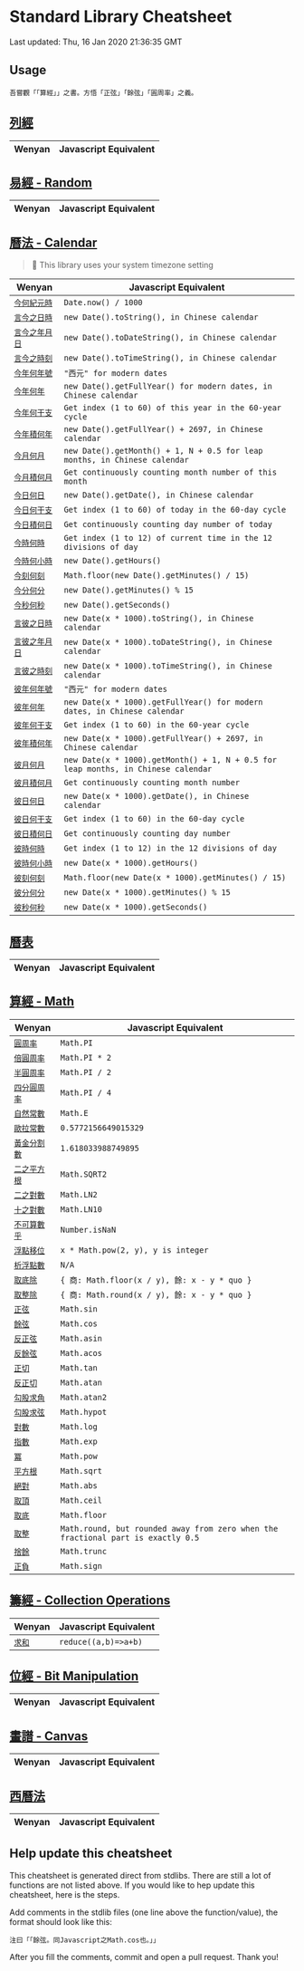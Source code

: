 <!-- GENERATED FILE, DO NOT MODIFY-->

# Standard Library Cheatsheet

Last updated: Thu, 16 Jan 2020 21:36:35 GMT


## Usage

```wenyan
吾嘗觀「「算經」」之書。方悟「正弦」「餘弦」「圓周率」之義。
```

## [列經](https://github.com/wenyan-lang/wenyan/tree/master/lib/列經.wy)

| Wenyan | Javascript Equivalent |
|---|---|

## [易經 - Random](https://github.com/wenyan-lang/wenyan/tree/master/lib/易經.wy)

| Wenyan | Javascript Equivalent |
|---|---|

## [曆法 - Calendar](https://github.com/wenyan-lang/wenyan/tree/master/lib/曆法.wy)

> 💬 This library uses your system timezone setting

| Wenyan | Javascript Equivalent |
|---|---|
| [`今何紀元時`](https://github.com/wenyan-lang/wenyan/tree/master/lib/曆法.wy#L9) | `Date.now() / 1000` |
| [`言今之日時`](https://github.com/wenyan-lang/wenyan/tree/master/lib/曆法.wy#L14) | `new Date().toString(), in Chinese calendar` |
| [`言今之年月日`](https://github.com/wenyan-lang/wenyan/tree/master/lib/曆法.wy#L19) | `new Date().toDateString(), in Chinese calendar` |
| [`言今之時刻`](https://github.com/wenyan-lang/wenyan/tree/master/lib/曆法.wy#L24) | `new Date().toTimeString(), in Chinese calendar` |
| [`今年何年號`](https://github.com/wenyan-lang/wenyan/tree/master/lib/曆法.wy#L29) | `"西元" for modern dates` |
| [`今年何年`](https://github.com/wenyan-lang/wenyan/tree/master/lib/曆法.wy#L34) | `new Date().getFullYear() for modern dates, in Chinese calendar` |
| [`今年何干支`](https://github.com/wenyan-lang/wenyan/tree/master/lib/曆法.wy#L40) | `Get index (1 to 60) of this year in the 60-year cycle` |
| [`今年積何年`](https://github.com/wenyan-lang/wenyan/tree/master/lib/曆法.wy#L46) | `new Date().getFullYear() + 2697, in Chinese calendar` |
| [`今月何月`](https://github.com/wenyan-lang/wenyan/tree/master/lib/曆法.wy#L53) | `new Date().getMonth() + 1, N + 0.5 for leap months, in Chinese calendar` |
| [`今月積何月`](https://github.com/wenyan-lang/wenyan/tree/master/lib/曆法.wy#L60) | `Get continuously counting month number of this month` |
| [`今日何日`](https://github.com/wenyan-lang/wenyan/tree/master/lib/曆法.wy#L67) | `new Date().getDate(), in Chinese calendar` |
| [`今日何干支`](https://github.com/wenyan-lang/wenyan/tree/master/lib/曆法.wy#L74) | `Get index (1 to 60) of today in the 60-day cycle` |
| [`今日積何日`](https://github.com/wenyan-lang/wenyan/tree/master/lib/曆法.wy#L80) | `Get continuously counting day number of today` |
| [`今時何時`](https://github.com/wenyan-lang/wenyan/tree/master/lib/曆法.wy#L87) | `Get index (1 to 12) of current time in the 12 divisions of day` |
| [`今時何小時`](https://github.com/wenyan-lang/wenyan/tree/master/lib/曆法.wy#L94) | `new Date().getHours()` |
| [`今刻何刻`](https://github.com/wenyan-lang/wenyan/tree/master/lib/曆法.wy#L101) | `Math.floor(new Date().getMinutes() / 15)` |
| [`今分何分`](https://github.com/wenyan-lang/wenyan/tree/master/lib/曆法.wy#L108) | `new Date().getMinutes() % 15` |
| [`今秒何秒`](https://github.com/wenyan-lang/wenyan/tree/master/lib/曆法.wy#L113) | `new Date().getSeconds()` |
| [`言彼之日時`](https://github.com/wenyan-lang/wenyan/tree/master/lib/曆法.wy#L234) | `new Date(x * 1000).toString(), in Chinese calendar` |
| [`言彼之年月日`](https://github.com/wenyan-lang/wenyan/tree/master/lib/曆法.wy#L243) | `new Date(x * 1000).toDateString(), in Chinese calendar` |
| [`言彼之時刻`](https://github.com/wenyan-lang/wenyan/tree/master/lib/曆法.wy#L250) | `new Date(x * 1000).toTimeString(), in Chinese calendar` |
| [`彼年何年號`](https://github.com/wenyan-lang/wenyan/tree/master/lib/曆法.wy#L257) | `"西元" for modern dates` |
| [`彼年何年`](https://github.com/wenyan-lang/wenyan/tree/master/lib/曆法.wy#L262) | `new Date(x * 1000).getFullYear() for modern dates, in Chinese calendar` |
| [`彼年何干支`](https://github.com/wenyan-lang/wenyan/tree/master/lib/曆法.wy#L267) | `Get index (1 to 60) in the 60-year cycle` |
| [`彼年積何年`](https://github.com/wenyan-lang/wenyan/tree/master/lib/曆法.wy#L273) | `new Date(x * 1000).getFullYear() + 2697, in Chinese calendar` |
| [`彼月何月`](https://github.com/wenyan-lang/wenyan/tree/master/lib/曆法.wy#L280) | `new Date(x * 1000).getMonth() + 1, N + 0.5 for leap months, in Chinese calendar` |
| [`彼月積何月`](https://github.com/wenyan-lang/wenyan/tree/master/lib/曆法.wy#L291) | `Get continuously counting month number` |
| [`彼日何日`](https://github.com/wenyan-lang/wenyan/tree/master/lib/曆法.wy#L296) | `new Date(x * 1000).getDate(), in Chinese calendar` |
| [`彼日何干支`](https://github.com/wenyan-lang/wenyan/tree/master/lib/曆法.wy#L302) | `Get index (1 to 60) in the 60-day cycle` |
| [`彼日積何日`](https://github.com/wenyan-lang/wenyan/tree/master/lib/曆法.wy#L308) | `Get continuously counting day number` |
| [`彼時何時`](https://github.com/wenyan-lang/wenyan/tree/master/lib/曆法.wy#L315) | `Get index (1 to 12) in the 12 divisions of day` |
| [`彼時何小時`](https://github.com/wenyan-lang/wenyan/tree/master/lib/曆法.wy#L324) | `new Date(x * 1000).getHours()` |
| [`彼刻何刻`](https://github.com/wenyan-lang/wenyan/tree/master/lib/曆法.wy#L332) | `Math.floor(new Date(x * 1000).getMinutes() / 15)` |
| [`彼分何分`](https://github.com/wenyan-lang/wenyan/tree/master/lib/曆法.wy#L340) | `new Date(x * 1000).getMinutes() % 15` |
| [`彼秒何秒`](https://github.com/wenyan-lang/wenyan/tree/master/lib/曆法.wy#L348) | `new Date(x * 1000).getSeconds()` |

## [曆表](https://github.com/wenyan-lang/wenyan/tree/master/lib/曆表.wy)

| Wenyan | Javascript Equivalent |
|---|---|

## [算經 - Math](https://github.com/wenyan-lang/wenyan/tree/master/lib/算經.wy)

| Wenyan | Javascript Equivalent |
|---|---|
| [`圓周率`](https://github.com/wenyan-lang/wenyan/tree/master/lib/算經.wy#L166) | `Math.PI` |
| [`倍圓周率`](https://github.com/wenyan-lang/wenyan/tree/master/lib/算經.wy#L169) | `Math.PI * 2` |
| [`半圓周率`](https://github.com/wenyan-lang/wenyan/tree/master/lib/算經.wy#L172) | `Math.PI / 2` |
| [`四分圓周率`](https://github.com/wenyan-lang/wenyan/tree/master/lib/算經.wy#L175) | `Math.PI / 4` |
| [`自然常數`](https://github.com/wenyan-lang/wenyan/tree/master/lib/算經.wy#L177) | `Math.E` |
| [`歐拉常數`](https://github.com/wenyan-lang/wenyan/tree/master/lib/算經.wy#L179) | `0.5772156649015329` |
| [`黃金分割數`](https://github.com/wenyan-lang/wenyan/tree/master/lib/算經.wy#L181) | `1.618033988749895` |
| [`二之平方根`](https://github.com/wenyan-lang/wenyan/tree/master/lib/算經.wy#L183) | `Math.SQRT2` |
| [`二之對數`](https://github.com/wenyan-lang/wenyan/tree/master/lib/算經.wy#L185) | `Math.LN2` |
| [`十之對數`](https://github.com/wenyan-lang/wenyan/tree/master/lib/算經.wy#L187) | `Math.LN10` |
| [`不可算數乎`](https://github.com/wenyan-lang/wenyan/tree/master/lib/算經.wy#L190) | `Number.isNaN` |
| [`浮點移位`](https://github.com/wenyan-lang/wenyan/tree/master/lib/算經.wy#L392) | `x * Math.pow(2, y), y is integer` |
| [`析浮點數`](https://github.com/wenyan-lang/wenyan/tree/master/lib/算經.wy#L428) | `N/A` |
| [`取底除`](https://github.com/wenyan-lang/wenyan/tree/master/lib/算經.wy#L474) | `{ 商: Math.floor(x / y), 餘: x - y * quo }` |
| [`取整除`](https://github.com/wenyan-lang/wenyan/tree/master/lib/算經.wy#L491) | `{ 商: Math.round(x / y), 餘: x - y * quo }` |
| [`正弦`](https://github.com/wenyan-lang/wenyan/tree/master/lib/算經.wy#L565) | `Math.sin` |
| [`餘弦`](https://github.com/wenyan-lang/wenyan/tree/master/lib/算經.wy#L594) | `Math.cos` |
| [`反正弦`](https://github.com/wenyan-lang/wenyan/tree/master/lib/算經.wy#L637) | `Math.asin` |
| [`反餘弦`](https://github.com/wenyan-lang/wenyan/tree/master/lib/算經.wy#L663) | `Math.acos` |
| [`正切`](https://github.com/wenyan-lang/wenyan/tree/master/lib/算經.wy#L694) | `Math.tan` |
| [`反正切`](https://github.com/wenyan-lang/wenyan/tree/master/lib/算經.wy#L748) | `Math.atan` |
| [`勾股求角`](https://github.com/wenyan-lang/wenyan/tree/master/lib/算經.wy#L781) | `Math.atan2` |
| [`勾股求弦`](https://github.com/wenyan-lang/wenyan/tree/master/lib/算經.wy#L804) | `Math.hypot` |
| [`對數`](https://github.com/wenyan-lang/wenyan/tree/master/lib/算經.wy#L841) | `Math.log` |
| [`指數`](https://github.com/wenyan-lang/wenyan/tree/master/lib/算經.wy#L884) | `Math.exp` |
| [`冪`](https://github.com/wenyan-lang/wenyan/tree/master/lib/算經.wy#L920) | `Math.pow` |
| [`平方根`](https://github.com/wenyan-lang/wenyan/tree/master/lib/算經.wy#L944) | `Math.sqrt` |
| [`絕對`](https://github.com/wenyan-lang/wenyan/tree/master/lib/算經.wy#L1005) | `Math.abs` |
| [`取頂`](https://github.com/wenyan-lang/wenyan/tree/master/lib/算經.wy#L1010) | `Math.ceil` |
| [`取底`](https://github.com/wenyan-lang/wenyan/tree/master/lib/算經.wy#L1015) | `Math.floor` |
| [`取整`](https://github.com/wenyan-lang/wenyan/tree/master/lib/算經.wy#L1030) | `Math.round, but rounded away from zero when the fractional part is exactly 0.5` |
| [`捨餘`](https://github.com/wenyan-lang/wenyan/tree/master/lib/算經.wy#L1044) | `Math.trunc` |
| [`正負`](https://github.com/wenyan-lang/wenyan/tree/master/lib/算經.wy#L1054) | `Math.sign` |

## [籌經 - Collection Operations](https://github.com/wenyan-lang/wenyan/tree/master/lib/籌經.wy)

| Wenyan | Javascript Equivalent |
|---|---|
| [`求和`](https://github.com/wenyan-lang/wenyan/tree/master/lib/籌經.wy#L1) | `reduce((a,b)=>a+b)` |

## [位經 - Bit Manipulation](https://github.com/wenyan-lang/wenyan/tree/master/lib/js/位經.wy)

| Wenyan | Javascript Equivalent |
|---|---|

## [畫譜 - Canvas](https://github.com/wenyan-lang/wenyan/tree/master/lib/js/畫譜.wy)

| Wenyan | Javascript Equivalent |
|---|---|

## [西曆法](https://github.com/wenyan-lang/wenyan/tree/master/lib/js/西曆法.wy)

| Wenyan | Javascript Equivalent |
|---|---|




## Help update this cheatsheet

This cheatsheet is generated direct from stdlibs. There are still a lot of functions are not listed above. If you would like to hep update this cheatsheet, here is the steps.

Add comments in the stdlib files (one line above the function/value), the format should look like this:

```wenyan
注曰「「餘弦。同Javascript之Math.cos也。」」
```

After you fill the comments, commit and open a pull request. Thank you!
